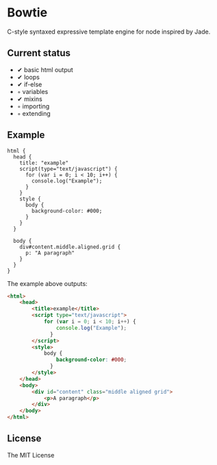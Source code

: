 # Bowtie
C-style syntaxed expressive template engine for node inspired by Jade.

## Current status
- ✔ basic html output
- ✔ loops
- ✔ if-else
- ◦ variables
- ✔ mixins
- ◦ importing
- ◦ extending

## Example
```
html {
  head {
    title: "example"
    script(type="text/javascript") {
      for (var i = 0; i < 10; i++) {
        console.log("Example");
      }
    }
    style {
      body {
        background-color: #000;
      }
    }
  }

  body {
    div#content.middle.aligned.grid {
      p: "A paragraph"
    }
  }
}
```

The example above outputs:
```html
<html>
    <head>
        <title>example</title>
        <script type="text/javascript">
            for (var i = 0; i < 10; i++) {
                console.log("Example");
              }
        </script>
        <style>
            body {
                background-color: #000;
              }
        </style>
    </head>
    <body>
        <div id="content" class="middle aligned grid">
            <p>A paragraph</p>
        </div>
    </body>
</html>

```

## License
The MIT License
